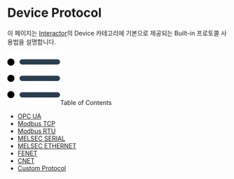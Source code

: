 # Device Protocol
이 페이지는 <u>Interactor</u>의 Device 카테고리에 기본으로 제공되는 Built-in 프로토콜 사용법을 설명합니다.

<div class="toc-title"><img src="../../img/icon/list.svg">Table of Contents</div>

- [OPC UA](#)
- [Modbus TCP](modbusTcp.md)
- [Modbus RTU](#)
- [MELSEC SERIAL](#)
- [MELSEC ETHERNET](melsecE.md)
- [FENET](fenet.md)
- [CNET](#)
- [Custom Protocol](customProtocol.md)
